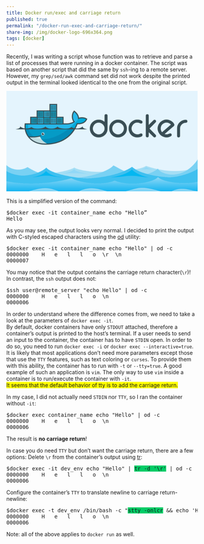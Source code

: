 ```yaml
---
title: Docker run/exec and carriage return
published: true
permalink: "/docker-run-exec-and-carriage-return/"
share-img: /img/docker-logo-696x364.png
tags: [docker]
---
```



Recently, I was writing a script whose function was to retrieve and parse a list of processes that were running in a docker container.
The script was based on another script that did the same by `ssh`-ing to a remote server.
However, my `grep/sed/awk` command set did not work despite the printed output in the terminal looked identical to the one from the original script.

<p align="center">
  <img src="/img/docker-logo-696x364.png">
</p>

This is a simplified version of the command:
<pre>
$docker exec -it container_name echo "Hello”
Hello
</pre>
As you may see, the output looks very normal. I decided to print the output with C-styled escaped characters using the
[od](https://man7.org/linux/man-pages/man1/od.1.html) utility:
<pre>
$docker exec -it container_name echo "Hello" | od -c
0000000    H   e   l   l   o  \r  \n
0000007
</pre>
You may notice that the output contains the carriage return character(`\r`)!
<br>In contrast, the `ssh` output does not:
<pre>
$ssh user@remote_server "echo Hello" | od -c
0000000    H   e   l   l   o  \n
0000006
</pre>

In order to understand where the difference comes from, we need to take a look at the parameters of `docker exec -it`.
<br>By default, docker containers have only `STDOUT` attached, therefore a container’s output is printed to the host’s terminal.
If a user needs to send an input to the container, the container has to have `STDIN` open. In order to do so, you need to run `docker exec -i` or `docker exec --interactive=true`.
It is likely that most applications don’t need more parameters except those that use the `TTY` features, such as text coloring or `curses`. To provide them with this ability, the container has to run with `-t` or `--tty=true`.
A good example of such an application is `vim`. The only way to use `vim` inside a container is to run/execute the container with `-it`.
<br><span style="background-color: #FFFF00">It seems that the default behavior of tty is to add the carriage return.</span>

In my case, I did not actually need `STDIN` nor `TTY`, so I ran the container without `-it`:
<pre>
$docker exec container_name echo "Hello" | od -c
0000000    H   e   l   l   o  \n
0000006
</pre>
The result is **no carriage return**!

In case you do need `TTY` but don’t want the carriage return, there are a few options:
Delete `\r` from the container’s output using [tr](https://linux.die.net/man/1/tr):
<pre>
$docker exec -it dev_env echo "Hello" | <span style="background-color: #00CC66">tr -d '\r'</span> | od -c
0000000    H   e   l   l   o  \n
0000006
</pre>
Configure the container’s `TTY` to translate newline to carriage return-newline:
<pre>
$docker exec -t dev_env /bin/bash -c "<span style="background-color: #00CC66">stty -onlcr</span> && echo 'Hello'" | od -c
0000000    H   e   l   l   o  \n
0000006
</pre>

Note: all of the above applies to `docker run` as well.
